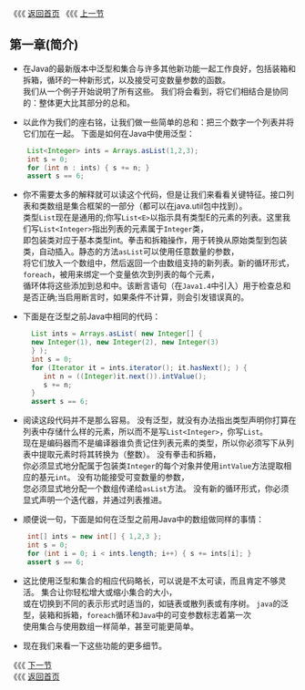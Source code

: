 《《《 [返回首页](../README.md)
《《《 [上一节](../Preface.md)     <br/>


## 第一章\(简介\)

* 在Java的最新版本中泛型和集合与许多其他新功能一起工作良好，包括装箱和拆箱，循环的一种新形式，以及接受可变数量参数的函数。  
  我们从一个例子开始说明了所有这些。 我们将会看到，将它们相结合是协同的：整体更大比其部分的总和。

* 以此作为我们的座右铭，让我们做一些简单的总和：把三个数字一个列表并将它们加在一起。 下面是如何在Java中使用泛型：

  ```java
   List<Integer> ints = Arrays.asList(1,2,3);
   int s = 0;
   for (int n : ints) { s += n; }
   assert s == 6;
  ```

* 你不需要太多的解释就可以读这个代码，但是让我们来看看关键特征。接口列表和类数组是集合框架的一部分（都可以在java.util包中找到）。  
  类型`List`现在是通用的;你写`List<E>`以指示具有类型E的元素的列表。这里我们写`List<Integer>`指出列表的元素属于`Integer`类，  
  即包装类对应于基本类型int。拳击和拆箱操作，用于转换从原始类型到包装类，自动插入。静态的方法`asList`可以使用任意数量的参数，  
  将它们放入一个数组中，然后返回一个由数组支持的新列表。新的循环形式，`foreach`，被用来绑定一个变量依次到列表的每个元素，  
  循环体将这些添加到总和中。该断言语句（在`Java1.4`中引入）用于检查总和是否正确;当启用断言时，如果条件不计算，则会引发错误真的。

* 下面是在泛型之前Java中相同的代码：

  ```java
    List ints = Arrays.asList( new Integer[] {
    new Integer(1), new Integer(2), new Integer(3)
    } );
    int s = 0;
    for (Iterator it = ints.iterator(); it.hasNext(); ) {
       int n = ((Integer)it.next()).intValue();
       s += n;
    }
    assert s == 6;
  ```

* 阅读这段代码并不是那么容易。 没有泛型，就没有办法指出类型声明你打算在列表中存储什么样的元素，所以而不是写`List<Integer>`，你写`List`。  
  现在是编码器而不是编译器谁负责记住列表元素的类型，所以你必须写下从列表中提取元素时将其转换为（整数）。 没有拳击和拆箱，  
  你必须显式地分配属于包装类`Integer`的每个对象并使用`intValue`方法提取相应的基元`int`。 没有功能接受可变数量的参数，  
  您必须显式地分配一个数组传递给`asList`方法。 没有新的循环形式，你必须显式声明一个迭代器，并通过列表推进。

* 顺便说一句，下面是如何在泛型之前用Java中的数组做同样的事情：

  ```java
   int[] ints = new int[] { 1,2,3 };
   int s = 0;
   for (int i = 0; i < ints.length; i++) { s += ints[i]; }
   assert s == 6;
  ```

* 这比使用泛型和集合的相应代码略长，可以说是不太可读，而且肯定不够灵活。 集合让你轻松增大或缩小集合的大小，  
  或在切换到不同的表示形式时适当的，如链表或散列表或有序树。 `java`的泛型，装箱和拆箱，`foreach`循环和`Java`中的可变参数标志着第一次  
  使用集合与使用数组一样简单，甚至可能更简单。

* 现在我们来看一下这些功能的更多细节。


《《《 [下一节](01_Generics.md)     <br/>
《《《 [返回首页](../README.md)



